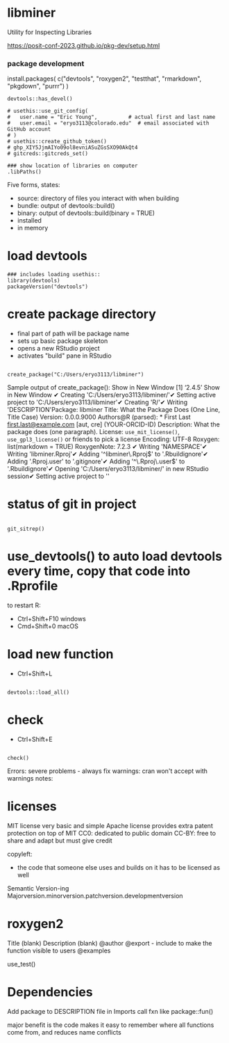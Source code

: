 # libminer

Utility for Inspecting Libraries

https://posit-conf-2023.github.io/pkg-dev/setup.html

### package development
install.packages(
  c("devtools", "roxygen2", "testthat", "rmarkdown", "pkgdown", "purrr")
)
```{r}
devtools::has_devel()

# usethis::use_git_config(
#   user.name = "Eric Young",          # actual first and last name
#   user.email = "eryo3113@colorado.edu"  # email associated with GitHub account
# )
# usethis::create_github_token()
# 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
# gitcreds::gitcreds_set()

### show location of libraries on computer
.libPaths()

```


Five forms, states:
- source: directory of files you interact with when building
- bundle: output of devtools::build()
- binary: output of devtools::build(binary = TRUE)
- installed
- in memory


# load devtools
```{r}
### includes loading usethis::
library(devtools)
packageVersion("devtools")

```

# create package directory

- final part of path will be package name
- sets up basic package skeleton
- opens a new RStudio project
- activates "build" pane in RStudio

```{r}

create_package("C:/Users/eryo3113/libminer")

```
Sample output of create_package():
Show in New Window
[1] ‘2.4.5’
Show in New Window
✔ Creating 'C:/Users/eryo3113/libminer/'✔ Setting active project to 'C:/Users/eryo3113/libminer'✔ Creating 'R/'✔ Writing 'DESCRIPTION'Package: libminer
Title: What the Package Does (One Line, Title Case)
Version: 0.0.0.9000
Authors@R (parsed):
    * First Last <first.last@example.com> [aut, cre] (YOUR-ORCID-ID)
Description: What the package does (one paragraph).
License: `use_mit_license()`, `use_gpl3_license()` or friends to
    pick a license
Encoding: UTF-8
Roxygen: list(markdown = TRUE)
RoxygenNote: 7.2.3
✔ Writing 'NAMESPACE'✔ Writing 'libminer.Rproj'✔ Adding '^libminer\\.Rproj$' to '.Rbuildignore'✔ Adding '.Rproj.user' to '.gitignore'✔ Adding '^\\.Rproj\\.user\$' to '.Rbuildignore'✔ Opening 'C:/Users/eryo3113/libminer/' in new RStudio session✔ Setting active project to '<no active project>'

# status of git in project

```{r}

git_sitrep()

```

# use_devtools() to auto load devtools every time, copy that code into .Rprofile

to restart R:

- Ctrl+Shift+F10 windows
- Cmd+Shift+0 macOS

# load new function

- Ctrl+Shift+L

```{r}

devtools::load_all()

```

# check

- Ctrl+Shift+E

```{r}

check()

```

Errors: severe problems - always fix
warnings: cran won't accept with warnings
notes:

# licenses

MIT license very basic and simple
Apache license provides extra patent protection on top of MIT
CC0: dedicated to public domain
CC-BY: free to share and adapt but must give credit

copyleft: 
  
  - the code that someone else uses and builds on it has to be licensed as well

Semantic Version-ing
Majorversion.minorversion.patchversion.developmentversion

# roxygen2

Title
(blank)
Description
(blank)
@author
@export - include to make the function visible to users
@examples



use_test()

# Dependencies

Add package to DESCRIPTION file in Imports
call fxn like package::fun()

major benefit is the code makes it easy to remember where all functions come from, and reduces name conflicts


